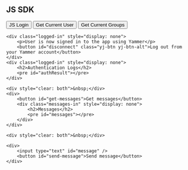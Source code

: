 <script type="text/javascript" data-app-id="TFAv5l4lQMmr3w8mFHQ" src="https://assets.yammer.com/assets/platform_js_sdk.js"></script>


<div id='page'>
	<div>
		<h2>JS SDK</h2>
		<button id="yammer-js-login-button">JS Login</button>
		<button id="yammer-user-button">Get Current User</button>
		<button id="yammer-group-button">Get Current Groups</button>
	</div>

	<div class="logged-in" style="display: none">
		<p>User is now signed in to the app using Yammer</p>
		<button id="disconnect" class="yj-btn yj-btn-alt">Log out from your Yammer account</button>
	</div>
	<div class="logged-in" style="display: none">
		<h2>Authentication Logs</h2>
		<pre id="authResult"></pre>
	</div>

	<div style="clear: both">&nbsp;</div>
	<div>
		<button id="get-messages">Get messages</button>
		<div class="messages-in" style="display: none">
			<h2>Messages</h2>
			<pre id="messages"></pre>
		</div>
	</div>

	<div style="clear: both">&nbsp;</div>

	<div>
		<input type="text" id="message" />
		<button id="send-message">Send message</button>
	</div>

</div>
